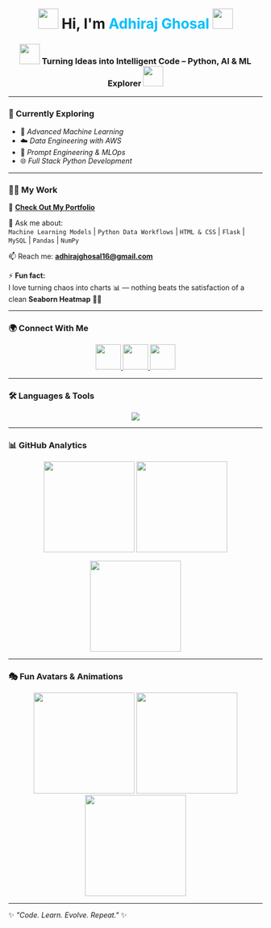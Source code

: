 <!-- Header with typing animation -->
<h1 align="center"> 
  <img src="https://em-content.zobj.net/source/microsoft-teams/337/waving-hand_1f44b.png" width="40"/> 
  Hi, I'm <span style="color:#00bfff;">Adhiraj Ghosal</span> 
  <img src="https://media.giphy.com/media/hvRJCLFzcasrR4ia7z/giphy.gif" width="40"/> 
</h1>

<h3 align="center">
  <img src="https://media.giphy.com/media/ZVik7pBtu9dNS/giphy.gif" width="40"/>  
  Turning Ideas into Intelligent Code – Python, AI & ML Explorer  
  <img src="https://media.giphy.com/media/f3iwJFOVOwuy7K6FFw/giphy.gif" width="40"/> 
</h3>

---

### 🌱 Currently Exploring
- 🤖 *Advanced Machine Learning*  
- ☁️ *Data Engineering with AWS*  
- 🧩 *Prompt Engineering & MLOps*  
- 🌐 *Full Stack Python Development*

---

### 👨‍💻 My Work
🔗 [**Check Out My Portfolio**](https://adhiraj1631.github.io/My-New-Portfolio-2/)  

💬 Ask me about:  
`Machine Learning Models` | `Python Data Workflows` | `HTML & CSS` | `Flask` | `MySQL` | `Pandas` | `NumPy`  

📫 Reach me: **adhirajghosal16@gmail.com**  

⚡ **Fun fact:**  
I love turning chaos into charts 📊 — nothing beats the satisfaction of a clean **Seaborn Heatmap** 🎨🔥  

---

### 🌍 Connect With Me
<p align="center">
  <a href="https://www.linkedin.com/in/adhiraj-ghosal-58809a262">
    <img src="https://skillicons.dev/icons?i=linkedin" height="50" />
  </a>
  <a href="https://www.kaggle.com/adhirajghosal">
    <img src="https://cdn.worldvectorlogo.com/logos/kaggle.svg" height="50"/>
  </a>
  <a href="https://leetcode.com/u/dPJtK4wS6g/">
    <img src="https://skillicons.dev/icons?i=leetcode" height="50" />
  </a>
</p>

---

### 🛠️ Languages & Tools
<p align="center">
  <img src="https://skillicons.dev/icons?i=python,java,cpp,html,css,flask,mysql,aws,docker,git,github,tensorflow,pandas,sklearn,opencv,unity,kubernetes&theme=light" />
</p>

---

### 📊 GitHub Analytics
<p align="center">
  <img src="https://github-readme-stats.vercel.app/api/top-langs/?username=adhiraj1631&layout=compact&theme=radical" height="180"/>
  <img src="https://github-readme-stats.vercel.app/api?username=adhiraj1631&show_icons=true&theme=radical" height="180"/>
</p>

<p align="center">
  <img src="https://github-readme-streak-stats.herokuapp.com?user=adhiraj1631&theme=radical" height="180"/>
</p>

---

### 🎭 Fun Avatars & Animations
<p align="center">
  <img src="https://media.giphy.com/media/coxQHKASG60HrHtvkt/giphy.gif" width="200"/>  
  <img src="https://media.giphy.com/media/qgQUggAC3Pfv687qPC/giphy.gif" width="200"/>  
  <img src="https://media.giphy.com/media/13HgwGsXF0aiGY/giphy.gif" width="200"/>  
</p>

---
✨ *"Code. Learn. Evolve. Repeat."* ✨
